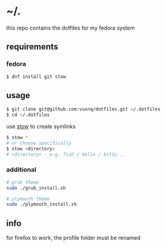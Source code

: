 # ~/.
this repo contains the dotfiles for my fedora system

## requirements
### fedora
```sh
$ dnf install git stow
```

## usage
```sh
$ git clone git@github.com:vuxnq/dotfiles.git ~/.dotfiles
$ cd ~/.dotfiles
```

use [stow](https://www.gnu.org/software/stow/) to create symlinks
```sh
$ stow *
# or choose specifically
$ stow <directory>
# <directory> - e.g. fish / helix / kitty...
```

### additional
```sh
# grub theme
sudo ./grub_install.sh

# plymouth theme
sudo ./plymouth_install.sh
```

## info
for firefox to work, the profile folder must be renamed
